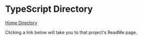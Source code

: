 # TypeScript Directory

[Home Directory](CodeLanguages/ReadMe.md)

Clicking a link below will take you to that project's ReadMe page.
